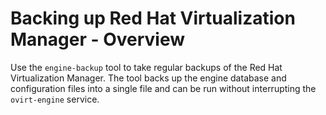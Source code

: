 # Backing up Red Hat Virtualization Manager - Overview

Use the `engine-backup` tool to take regular backups of the Red Hat Virtualization Manager. The tool backs up the engine database and configuration files into a single file and can be run without interrupting the `ovirt-engine` service.

